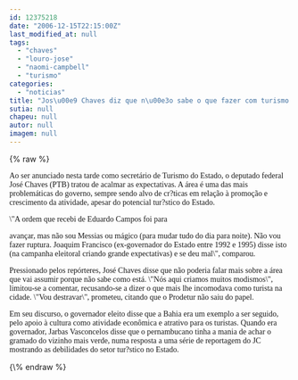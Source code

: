 ```yaml
---
id: 12375218
date: "2006-12-15T22:15:00Z"
last_modified_at: null
tags:
  - "chaves"
  - "louro-jose"
  - "naomi-campbell"
  - "turismo"
categories:
  - "noticias"
title: "Jos\u00e9 Chaves diz que n\u00e3o sabe o que fazer com turismo e que n\u00e3o vai fazer m\u00e1gica nem milagre"
sutia: null
chapeu: null
autor: null
imagem: null
---
```

{\% raw %}
<p><P><FONT face=Verdana>Ao ser anunciado nesta tarde como secretário de Turismo do Estado, o deputado federal José Chaves (PTB) tratou de acalmar as expectativas. A área é uma das mais problemáticas do governo, sempre sendo alvo de cr?ticas em relação à promoção e crescimento da atividade, apesar do potencial tur?stico do Estado.</FONT></P></p>
<p><P><FONT face=Verdana>\"A ordem que recebi de Eduardo Campos foi para</p>
<p> avançar, mas não sou Messias ou mágico (para mudar tudo do dia para noite). Não vou fazer ruptura. Joaquim Francisco (ex-governador do Estado entre 1992 e 1995) disse isto (na campanha eleitoral criando grande expectativas) e se deu mal\", comparou.</FONT></P></p>
<p><P><FONT face=Verdana>Pressionado pelos repórteres, José Chaves disse que não poderia falar mais sobre a área que vai assumir porque não sabe como está. \"Nós aqui criamos muitos modismos\", limitou-se a comentar, recusando-se a dizer o que mais lhe incomodava como turista na cidade. \"Vou destravar\", prometeu, citando que o Prodetur não saiu do papel.</FONT></P></p>
<p><P><FONT face=Verdana>Em seu discurso, o governador eleito disse que&nbsp;a Bahia era um exemplo a ser seguido, pelo apoio à cultura como atividade econômica e atrativo para os turistas. Quando era governador, Jarbas Vasconcelos disse que o pernambucano tinha a mania de achar o gramado do vizinho mais verde, numa resposta a uma série de reportagem do JC mostrando as debilidades do setor tur?stico no Estado.</FONT></P> </p>
{\% endraw %}